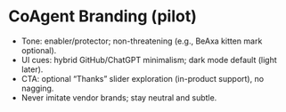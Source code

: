 ﻿# CoAgent Branding (pilot)
- Tone: enabler/protector; non-threatening (e.g., BeAxa kitten mark optional).
- UI cues: hybrid GitHub/ChatGPT minimalism; dark mode default (light later).
- CTA: optional “Thanks” slider exploration (in-product support), no nagging.
- Never imitate vendor brands; stay neutral and subtle.
